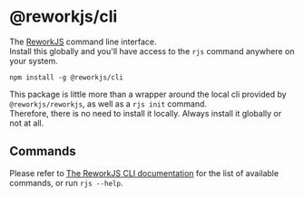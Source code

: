 # @reworkjs/cli

The [ReworkJS](https://github.com/reworkjs/reworkjs) command line interface.  
Install this globally and you'll have access to the `rjs` command anywhere on your system.

`npm install -g @reworkjs/cli`

This package is little more than a wrapper around the local cli provided by `@reworkjs/reworkjs`, as well as a `rjs init` command.  
Therefore, there is no need to install it locally. Always install it globally or not at all.

## Commands

Please refer to [The ReworkJS CLI documentation](https://github.com/reworkjs/reworkjs/blob/develop/docs/cli.md) for 
the list of available commands, or run `rjs --help`.
